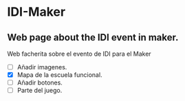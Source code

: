 # IDI-Maker
Web page about the IDI event in maker.
--------------------------------------
Web facherita sobre el evento de IDI para el Maker
- [ ] Añadir imagenes.
- [x] Mapa de la escuela funcional.
- [ ] Añadir botones.
- [ ] Parte del juego. 
